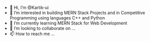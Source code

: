 - 👋 Hi, I’m @Kartik-ui
- 👀 I’m interested in building MERN Stack Projects and in Competitive Programming using languages C++ and Python
- 🌱 I’m currently learning MERN Stack for Web Development
- 💞️ I’m looking to collaborate on ...
- 📫 How to reach me ...

<!---
Kartik-ui/Kartik-ui is a ✨ special ✨ repository because its `README.md` (this file) appears on your GitHub profile.
You can click the Preview link to take a look at your changes.
--->
